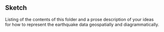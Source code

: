 ## Sketch

Listing of the contents of this folder and a prose description of your ideas for how to represent
the earthquake data geospatially and diagrammatically.

